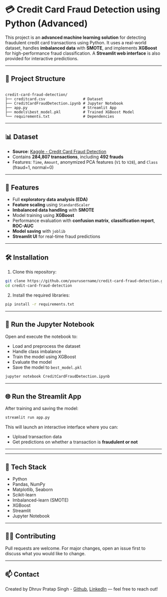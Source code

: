 # 💳 Credit Card Fraud Detection using Python (Advanced)

This project is an **advanced machine learning solution** for detecting fraudulent credit card transactions using Python. It uses a real-world dataset, handles **imbalanced data** with **SMOTE**, and implements **XGBoost** for high-performance fraud classification. A **Streamlit web interface** is also provided for interactive predictions.

---

## 📂 Project Structure

```

credit-card-fraud-detection/
├── creditcard.csv                 # Dataset
├── CreditCardFraudDetection.ipynb # Jupyter Notebook
├── app.py                         # Streamlit App
├── models\best_model.pkl          # Trained XGBoost Model
└── requirements.txt               # Dependencies

````

---

## 📊 Dataset

- **Source**: [Kaggle - Credit Card Fraud Detection](https://www.kaggle.com/mlg-ulb/creditcardfraud)
- Contains **284,807 transactions**, including **492 frauds**
- Features: `Time`, `Amount`, anonymized PCA features (`V1` to `V28`), and `Class` (fraud=1, normal=0)

---

## 🚀 Features

- Full **exploratory data analysis (EDA)**
- **Feature scaling** using `StandardScaler`
- **Imbalanced data handling** with **SMOTE**
- Model training using **XGBoost**
- Performance evaluation with **confusion matrix**, **classification report**, **ROC-AUC**
- **Model saving** with `joblib`
- **Streamlit UI** for real-time fraud predictions

---

## 🛠 Installation

1. Clone this repository:
```bash
git clone https://github.com/yourusername/credit-card-fraud-detection.git
cd credit-card-fraud-detection
````

2. Install the required libraries:

```bash
pip install -r requirements.txt
```

---

## 🧪 Run the Jupyter Notebook

Open and execute the notebook to:

* Load and preprocess the dataset
* Handle class imbalance
* Train the model using XGBoost
* Evaluate the model
* Save the model to `best_model.pkl`

```bash
jupyter notebook CreditCardFraudDetection.ipynb
```

---

## 🌐 Run the Streamlit App

After training and saving the model:

```bash
streamlit run app.py
```

This will launch an interactive interface where you can:

* Upload transaction data
* Get predictions on whether a transaction is **fraudulent or not**

---


---

## 🧠 Tech Stack

* Python
* Pandas, NumPy
* Matplotlib, Seaborn
* Scikit-learn
* Imbalanced-learn (SMOTE)
* XGBoost
* Streamlit
* Jupyter Notebook

---

## 🙋‍♂️ Contributing

Pull requests are welcome. For major changes, open an issue first to discuss what you would like to change.

---

## 📫 Contact

Created by Dhruv Pratap Singh - [Github](https://github.com/iamdpsingh), [LinkedIn](https://www.linkedin.com/in/dhruv-pratap-singh-088442253/)  — feel free to reach out!

```

